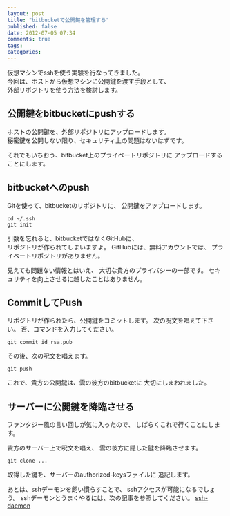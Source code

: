 ```yaml
---
layout: post
title: "bitbucketで公開鍵を管理する"
published: false
date: 2012-07-05 07:34
comments: true
tags: 
categories: 
---
```


仮想マシンでsshを使う実験を行なってきました。  
今回は、ホストから仮想マシンに公開鍵を渡す手段として、  
外部リポジトリを使う方法を検討します。

## 公開鍵をbitbucketにpushする

ホストの公開鍵を、外部リポジトリにアップロードします。  
秘密鍵を公開しない限り、セキュリティ上の問題はないはずです。  

それでもいちおう、bitbucket上のプライベートリポジトリに
アップロードすることにします。

## bitbucketへのpush

Gitを使って、bitbucketのリポジトリに、
公開鍵をアップロードします。

    cd ~/.ssh
    git init 

引数を忘れると、bitbucketではなくGitHubに、  
リポジトリが作られてしまいますよ。
GitHubには、無料アカウントでは、
プライベートリポジトリがありません。

見えても問題ない情報とはいえ、
大切な貴方のプライバシーの一部です。
セキュリティを向上させるに越したことはありません。

## CommitしてPush

リポジトリが作られたら、公開鍵をコミットします。
次の呪文を唱えて下さい。
否、コマンドを入力してください。

    git commit id_rsa.pub

その後、次の呪文を唱えます。

    git push

これで、貴方の公開鍵は、雲の彼方のbitbucketに
大切にしまわれました。

## サーバーに公開鍵を降臨させる

ファンタジー風の言い回しが気に入ったので、
しばらくこれで行くことにします。

貴方のサーバー上で呪文を唱え、
雲の彼方に隠した鍵を降臨させます。

    git clone ...

取得した鍵を、サーバーのauthorized-keysファイルに
追記します。

あとは、sshデーモンを飼い慣らすことで、
sshアクセスが可能になるでしょう。
sshデーモンとうまくやるには、次の記事を参照してください。
[ssh-daemon]


[ssh-daemon]: http://blog.satrex.jp/
